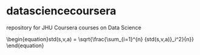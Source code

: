 <script id="MathJax-script" async
  src="https://github.com/mathjax/MathJax/es5/tex-chtml-full.js">
</script>

# datasciencecoursera
repository for JHU Coursera courses on Data Science

\begin{equation}std(s,v,a) = \sqrt{\frac{\sum_{i=1}^{n} {std(s,v,a)}_i^2}{n}} \end{equation}
